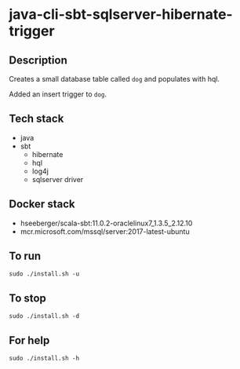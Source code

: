 # java-cli-sbt-sqlserver-hibernate-trigger

## Description
Creates a small database table
called `dog` and populates with hql.

Added an insert trigger to `dog`.

## Tech stack
- java
- sbt
  - hibernate
  - hql
  - log4j
  - sqlserver driver

## Docker stack
- hseeberger/scala-sbt:11.0.2-oraclelinux7_1.3.5_2.12.10
- mcr.microsoft.com/mssql/server:2017-latest-ubuntu

## To run
`sudo ./install.sh -u`

## To stop
`sudo ./install.sh -d`

## For help
`sudo ./install.sh -h`
